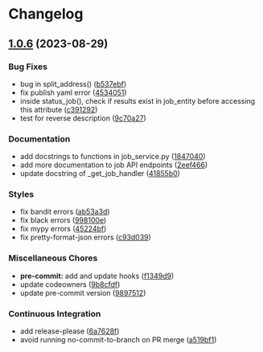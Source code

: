 # Changelog

## [1.0.6](https://github.com/equinor/dm-job/compare/v1.0.5...v1.0.6) (2023-08-29)


### Bug Fixes

* bug in split_address() ([b537ebf](https://github.com/equinor/dm-job/commit/b537ebf6bc880d64689a73a9b4ad000060f4f6dc))
* fix publish yaml error ([4534051](https://github.com/equinor/dm-job/commit/4534051e7550a660e3423e2e0f02f5ebadd6a117))
* inside status_job(), check if results exist in job_entity before accessing this attribute ([c391292](https://github.com/equinor/dm-job/commit/c3912924b15e79cc180bc6c0380a90ea1fe253db))
* test for reverse description ([9c70a27](https://github.com/equinor/dm-job/commit/9c70a27d48e55af12c6d4e9bef8542f761e21433))


### Documentation

* add docstrings to functions in job_service.py ([1847040](https://github.com/equinor/dm-job/commit/1847040c2ec80b9f27bbccec941bc0b0df0b374c))
* add more documentation to job API endpoints ([2eef466](https://github.com/equinor/dm-job/commit/2eef466914a78a0d8b78a7a3a0a148239518d3a1))
* update docstring of _get_job_handler ([41855b0](https://github.com/equinor/dm-job/commit/41855b00c4871753e7345243a02af8630b243dfe))


### Styles

* fix bandit errors ([ab53a3d](https://github.com/equinor/dm-job/commit/ab53a3ddc8dd7a331f6a82f62d55b8996a0c11b3))
* fix black errors ([998100e](https://github.com/equinor/dm-job/commit/998100e568f8e20197cd94e8790846b2551a1a1a))
* fix mypy errors ([45224bf](https://github.com/equinor/dm-job/commit/45224bf3c18069ca8837782c2d02dac38704f90e))
* fix pretty-format-json errors ([c93d039](https://github.com/equinor/dm-job/commit/c93d039875cd58e01e14fdf00894b10ebee1ef76))


### Miscellaneous Chores

* **pre-commit:** add and update hooks ([f1349d9](https://github.com/equinor/dm-job/commit/f1349d9f722aeed895a3c65b99d501e417b0b147))
* update codeowners ([9b8cfdf](https://github.com/equinor/dm-job/commit/9b8cfdf1ce7aca3d4d2a7c64a1c1c53312e5d21f))
* update pre-commit version ([9897512](https://github.com/equinor/dm-job/commit/9897512b47f72f6daf3a40649d9f526c05a38ea1))


### Continuous Integration

* add release-please ([6a7628f](https://github.com/equinor/dm-job/commit/6a7628f782007317f02e7c18c2107f61cd67ab2e))
* avoid running no-commit-to-branch on PR merge ([a519bf1](https://github.com/equinor/dm-job/commit/a519bf1fbbe5aaeb411748ba9b4f85a383938188))
